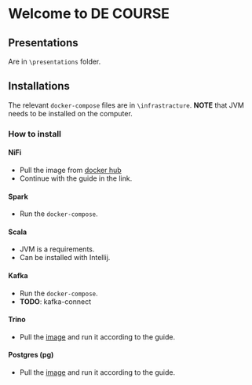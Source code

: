 # Welcome to DE COURSE

## Presentations
Are in `\presentations` folder.

## Installations
The relevant `docker-compose` files are in `\infrastracture`.
**NOTE** that JVM needs to be installed on the computer.

### How to install

#### NiFi
- Pull the image from [docker hub](https://hub.docker.com/r/apache/nifi)
- Continue with the guide in the link.

#### Spark
- Run the `docker-compose`.

#### Scala
- JVM is a requirements.
- Can be installed with Intellij.

#### Kafka
- Run the `docker-compose`.
- **TODO**: kafka-connect

#### Trino
- Pull the [image](https://hub.docker.com/r/trinodb/trino) and run it according to the guide.

#### Postgres (pg)
- Pull the [image](https://hub.docker.com/_/postgres) and run it according to the guide.